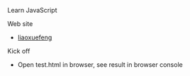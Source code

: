 
Learn JavaScript


Web site
 - [liaoxuefeng](https://www.liaoxuefeng.com/wiki/001434446689867b27157e896e74d51a89c25cc8b43bdb3000)

Kick off
 - Open test.html in browser, see result in browser console




 
